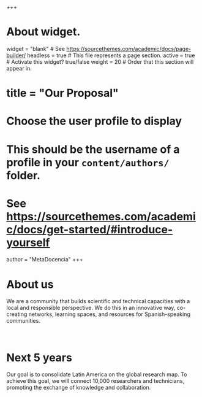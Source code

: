 

+++
# About widget.
widget = "blank"  # See https://sourcethemes.com/academic/docs/page-builder/
headless = true  # This file represents a page section.
active = true  # Activate this widget? true/false
weight = 20  # Order that this section will appear in.

# title = "Our Proposal"

# Choose the user profile to display
# This should be the username of a profile in your `content/authors/` folder.
# See https://sourcethemes.com/academic/docs/get-started/#introduce-yourself
author = "MetaDocencia"
+++

<div class="container">
  <div class="row align-items-start">
    <div class="col-12 col-lg-4">
      <h1>About us</h1>
    </div>
    <div class="col-12 col-lg-8">
      We are a community that builds scientific and technical capacities with a local and responsible perspective. We do this in an innovative way, co-creating networks, learning spaces, and resources for Spanish-speaking communities.
    </div>
  </div>
</div>

<p>&nbsp;</p>

<div class="container">
  <div class="row align-items-start">
    <div class="col-12 col-lg-4">
      <h1>Next 5 years</h1>
    </div>
    <div class="col-12 col-lg-8">
      Our goal is to consolidate Latin America on the global research map. To achieve this goal, we will connect 10,000 researchers and technicians, promoting the exchange of knowledge and collaboration.
    </div>
  </div>
</div>

